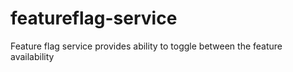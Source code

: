 # featureflag-service
Feature flag service provides ability to toggle between the feature availability 
